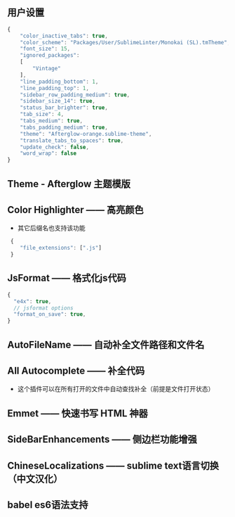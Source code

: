 ## 用户设置
```javascript
{
    "color_inactive_tabs": true,
    "color_scheme": "Packages/User/SublimeLinter/Monokai (SL).tmTheme",
    "font_size": 15,
    "ignored_packages":
    [
        "Vintage"
    ],
    "line_padding_bottom": 1,
    "line_padding_top": 1,
    "sidebar_row_padding_medium": true,
    "sidebar_size_14": true,
    "status_bar_brighter": true,
    "tab_size": 4,
    "tabs_medium": true,
    "tabs_padding_medium": true,
    "theme": "Afterglow-orange.sublime-theme",
    "translate_tabs_to_spaces": true,
    "update_check": false,
    "word_wrap": false
}
```

## Theme - Afterglow 主题模版

## Color Highlighter —— 高亮颜色
* 其它后缀名也支持该功能
```javascript
 {
    "file_extensions": [".js"]
 }
```

## JsFormat —— 格式化js代码
```javascript
{
  "e4x": true,
  // jsformat options
  "format_on_save": true,
}
```

## AutoFileName —— 自动补全文件路径和文件名

## All Autocomplete —— 补全代码
* 这个插件可以在所有打开的文件中自动查找补全（前提是文件打开状态）

## Emmet —— 快速书写 HTML 神器

## SideBarEnhancements —— 侧边栏功能增强

## ChineseLocalizations —— sublime text语言切换（中文汉化）

## babel es6语法支持